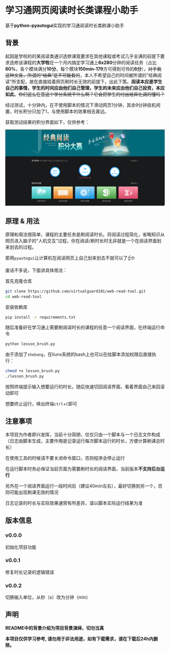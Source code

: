 # 学习通网页阅读时长类课程小助手

基于**python-pyautogui**实现的学习通阅读时长类刷课小助手

## 背景

起因是学校的的某阅读类通识选修课竟要求在其他课程或考试几乎全满的前提下要求选修该课程的**大学牲**在一个月内搞定学习通上**6x280**分钟的阅读任务（占比**60%**，各个模块满分**10分**，每个模块**150min-179**方可得到可怜的**6分**），~~对于我这种文盲，所谓的“经典”是不可能看的~~，本人不希望自己的时间被所谓的“经典阅读”所支配，故在直接挂着网页刷时长无效的前提下，出此下策。**阅读本应是学生自己的事情，学生的时间应由他们自己管理，学生的未来应由他们自己投资，本应如此**。~~你们这么在意这个学分系统干什么啊？它会把学生的付出给异化调的懂吗？~~


经过测试，十分钟内，在不使用脚本的情况下滑动网页1分钟，其余9分钟挂机闲置，时长积分只加了1，与使用脚本的效果相去甚远。

获取测试结果的积分界面如下，仅供参考：

![grade-demo](https://github.com/virtualguard101/web-read-tool/blob/main/demo0.png?raw=true)

## 原理 & 用法

原理和用法很简单，课程的主要任务是刷阅读时长。将阅读过程简化，省略知识从网页进入脑子的“人机交互”过程，你在阅读/刷时长时无非就是一个在阅读界面划来划去的过程。

那用`pyautogui`让计算机在阅读网页上自己划来划去不就可以了☝🤓

废话不多说，下面讲具体用法：

首先克隆仓库
```bash
git clone https://github.com/virtualguard101/web-read-tool.git
cd web-read-tool
```

安装依赖库
```bash
pip install -r requirements.txt
```

随后准备好在学习通上需要刷阅读时长的课程的任意一个阅读界面，在终端运行命令
```bash
python lesson_brush.py
```

由于添加了`shebang`，在liunx系统的bash上也可以在给脚本添加权限后直接执行：
```bash
chmod +x lesson_brush.py
./lesson_brush.py
```

按照终端提示输入想要运行的时长，随后快速切回阅读界面，看着界面自己来回滚动即可

想要终止运行，唤出终端`ctrl`+`C`即可

## 注意事项

本项目为作者即兴发挥，当前十分简陋，仅仅只由一个脚本与一个日志文件构成（日志由脚本生成，主要作用是记录运行每次脚本运行的时长，方便计算刷课总时长）

在使用工具的时候请不要关闭命令窗口，否则程序会停止运行

在运行脚本时务必保证当前页面为需要刷时长的阅读界面，当前版本**不支持后台运行**

另外在一个阅读界面运行一段时间后（建议40min左右），最好切换到另一个，否则可能出现刷课无效的情况

日志记录的时长与实际效果通常有所差异，请以脚本实际运行结果为准

## 版本信息

### v0.0.0
初始化项目功能
### v0.0.1
修复时长记录的逻辑错误
### v0.0.2
切换输入单位，从秒（s）改为分钟（min）

## 声明

**README中的背景介绍为项目背景演绎，切勿当真**

**本项目仅供学习参考, 请勿用于非法用途，如有下载需求，请在下载后24h内删除。**
